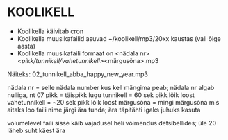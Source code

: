 # KOOLIKELL

* Koolikella käivitab cron
* Koolikella muusikafailid asuvad ~/koolikell/mp3/20xx kaustas (vali õige aasta)
* Koolikella muusikafaili formaat on <nädala nr>_<pikk/tunnikell/vahetunnikell>_<märgusõna>.mp3

Näiteks: 02_tunnikell_abba_happy_new_year.mp3

nädala nr = selle nädala number kus kell mängima peab; nädala nr algab nulliga, nt 07
pikk = täispikk lugu
tunnikell = 60 sek pikk lõik loost
vahetunnikell = ~20 sek pikk lõik loost
märgusõna = mingi märgusõna mis aitaks loo faili nime järgi ära tunda; ära täpitähti igaks juhuks kasuta

volumelevel faili sisse käib vajadusel heli võimendus detsibellides; üle 20 läheb suht käest ära

